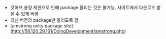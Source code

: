 + 깃허브 용량 제한으로 인해 package 올리는 것은 불가능. 사이트에서 다운로드 받을 수 있게 바꿈
+ 최신 버전의 package만 올리도록 함
+ [amstrong unity package site] (http://58.120.29.161/DoingDevelopment/amstrong.php)

